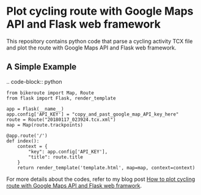 # Plot cycling route with Google Maps API and Flask web framework

This repository contains python code that parse a cycling activity TCX file and plot the route with Google Maps API and Flask web framework.

A Simple Example
----------------

.. code-block:: python

    from bikeroute import Map, Route
    from flask import Flask, render_template

    app = Flask(__name__)
    app.config['API_KEY'] = "copy_and_past_google_map_API_key_here"
    route = Route("20180117_023924.tcx.xml")
    map = Map(route.trackpoints)

    @app.route('/')
    def index():
        context = {
            "key": app.config['API_KEY'],
            "title": route.title
        }
        return render_template('template.html', map=map, context=context)

For more details about the codes, refer to my blog post [How to plot cycling route with Google Maps API and Flask web framwork](https://www.e-tinkers.com/2018/03/how-to-plot-cycling-route-using-google-maps-api-and-flask-web-framework/).
